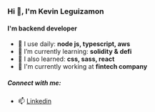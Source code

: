 ### Hi 👋, I'm Kevin Leguizamon
#### I'm backend developer

- 💬 I use daily: **node js, typescript, aws**
- 🌱 I’m currently learning: **solidity & defi**
- 🌿 I also learned: **css, sass, react**
- 🏢 I'm currently working at **fintech company**

##### Connect with me:

- 📫 [Linkedin](https://www.linkedin.com/in/kleguizamon)
